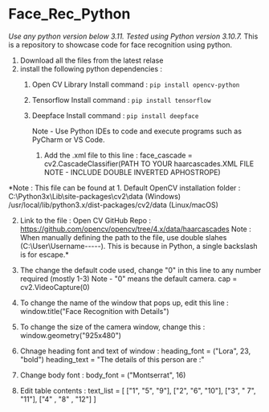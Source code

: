 # Face_Rec_Python

*Use any python version below 3.11. Tested using Python version 3.10.7.*
This is a repository to showcase code for face recognition using python.

1. Download all the files from the latest relase
2. install the following python dependencies : 
     1. Open CV Library
        Install command :
        ```pip install opencv-python```

    2. Tensorflow
       Install command :
       ```pip install tensorflow```

   3. Deepface
      Install command :
      ```pip install deepface```
  

      Note - Use Python IDEs to code and execute programs such as PyCharm or VS Code.

      1. Add the .xml file to this line :
face_cascade = cv2.CascadeClassifier(PATH TO YOUR haarcascades.XML FILE NOTE - INCLUDE DOUBLE INVERTED APHOSTROPE)

*Note : This file can be found at 
                1. Default OpenCV installation folder : 
                C:\Python3x\Lib\site-packages\cv2\data (Windows)
                /usr/local/lib/python3.x/dist-packages/cv2/data (Linux/macOS)

2. Link to the file : 
                                      Open CV GitHub Repo : https://github.com/opencv/opencv/tree/4.x/data/haarcascades
                                      Note : When manually defining the path to the file, use double slahes (C:\\User\\Username-----). This is because in                                                  Python, a single backslash is for escape.*
                                      
3. The change the default code used, change "0" in this line to any number required (mostly 1-3) Note - "0" means the default camera.
      cap = cv2.VideoCapture(0)

4. To change the name of the window that pops up, edit this line :
      window.title("Face Recognition with Details")

5. To change the size of the camera window, change this :
      window.geometry("925x480")

6. Chnage heading font and text of window :
      heading_font = ("Lora", 23, "bold")
      heading_text = "The details of this person are :"

7. Change body font :
      body_font = ("Montserrat", 16) 

8. Edit table contents :
    text_list = [
                    ["1", "5", "9"],
                    ["2", "6", "10"],
                    ["3", " 7", "11"],
                      ["4" , "8" , "12"]
    ]


